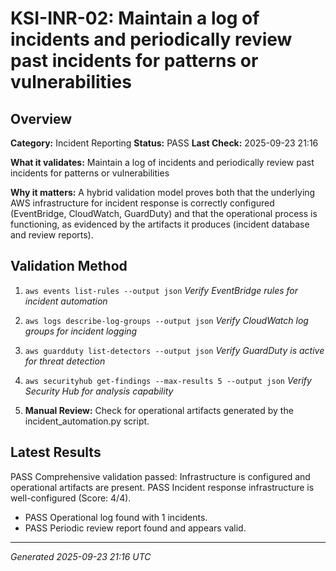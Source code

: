 # KSI-INR-02: Maintain a log of incidents and periodically review past incidents for patterns or vulnerabilities

## Overview

**Category:** Incident Reporting
**Status:** PASS
**Last Check:** 2025-09-23 21:16

**What it validates:** Maintain a log of incidents and periodically review past incidents for patterns or vulnerabilities

**Why it matters:** A hybrid validation model proves both that the underlying AWS infrastructure for incident response is correctly configured (EventBridge, CloudWatch, GuardDuty) and that the operational process is functioning, as evidenced by the artifacts it produces (incident database and review reports).

## Validation Method

1. `aws events list-rules --output json`
   *Verify EventBridge rules for incident automation*

2. `aws logs describe-log-groups --output json`
   *Verify CloudWatch log groups for incident logging*

3. `aws guardduty list-detectors --output json`
   *Verify GuardDuty is active for threat detection*

4. `aws securityhub get-findings --max-results 5 --output json`
   *Verify Security Hub for analysis capability*

5. **Manual Review:** Check for operational artifacts generated by the incident_automation.py script.

## Latest Results

PASS Comprehensive validation passed: Infrastructure is configured and operational artifacts are present. PASS Incident response infrastructure is well-configured (Score: 4/4).
- PASS Operational log found with 1 incidents.
- PASS Periodic review report found and appears valid.

---
*Generated 2025-09-23 21:16 UTC*